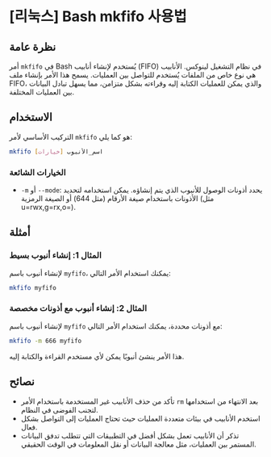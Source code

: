 # [리눅스] Bash mkfifo 사용법

## نظرة عامة
أمر `mkfifo` في Bash يُستخدم لإنشاء أنابيب (FIFO) في نظام التشغيل لينوكس. الأنابيب هي نوع خاص من الملفات يُستخدم للتواصل بين العمليات. يسمح هذا الأمر بإنشاء ملف FIFO، والذي يمكن للعمليات الكتابة إليه وقراءته بشكل متزامن، مما يسهل تبادل البيانات بين العمليات المختلفة.

## الاستخدام
التركيب الأساسي لأمر `mkfifo` هو كما يلي:

```bash
mkfifo [خيارات] اسم_الأنبوب
```

### الخيارات الشائعة
- `-m` أو `--mode`: يحدد أذونات الوصول للأنبوب الذي يتم إنشاؤه. يمكن استخدامه لتحديد الأذونات باستخدام صيغة الأرقام (مثل 644) أو الصيغة الرمزية (مثل u=rwx,g=rx,o=).

## أمثلة
### المثال 1: إنشاء أنبوب بسيط
لإنشاء أنبوب باسم `myfifo`، يمكنك استخدام الأمر التالي:

```bash
mkfifo myfifo
```

### المثال 2: إنشاء أنبوب مع أذونات مخصصة
لإنشاء أنبوب باسم `myfifo` مع أذونات محددة، يمكنك استخدام الأمر التالي:

```bash
mkfifo -m 666 myfifo
```

هذا الأمر ينشئ أنبوبًا يمكن لأي مستخدم القراءة والكتابة إليه.

## نصائح
- تأكد من حذف الأنابيب غير المستخدمة باستخدام الأمر `rm` بعد الانتهاء من استخدامها لتجنب الفوضى في النظام.
- استخدم الأنابيب في بيئات متعددة العمليات حيث تحتاج العمليات إلى التواصل بشكل فعال.
- تذكر أن الأنابيب تعمل بشكل أفضل في التطبيقات التي تتطلب تدفق البيانات المستمر بين العمليات، مثل معالجة البيانات أو نقل المعلومات في الوقت الحقيقي.